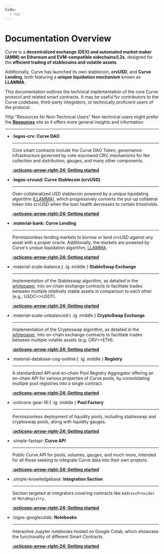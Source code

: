 ```yaml
---
hide:
  - toc
---
```


<h1>Documentation Overview</h1>

Curve is a **decentralized exchange (DEX) and automated market maker (AMM) on Ethereum and EVM-compatible sidechains/L2s**, designed for the **efficient trading of stablecoins and volatile assets**.

Additionally, Curve has launched its own stablecoin, **crvUSD**, and **Curve Lending**, both featuring a **unique liquidation mechanism** known as **LLAMMA**.

This documentation outlines the technical implementation of the core Curve protocol and related smart contracts. It may be useful for contributors to the Curve codebase, third-party integrators, or technically proficient users of the protocol.

!!!tip "Resources for Non-Technical Users"
    Non-technical users might prefer the **[Resources](https://resources.curve.fi/)** site as it offers more general insights and information.


---------

<div class="grid cards" markdown>

-   **:logos-crv: Curve DAO** 

    ---

    Core smart contracts include the Curve DAO Token, governance infrastructure governed by vote-escrowed CRV, mechanisms for fee collection and distribution, gauges, and many other components.

    [**:octicons-arrow-right-24: Getting started**](./curve_dao/crv-token.md)

-   **:logos-crvusd: Curve Stablecoin (crvUSD)**

    ---

    Over-collateralized USD stablecoin powered by a unique liquidating algorithm ([LLAMMA](./crvUSD/amm.md)), which progressively converts the put-up collateral token into crvUSD when the loan health decreases to certain thresholds.

    [**:octicons-arrow-right-24: Getting started**](./crvUSD/overview.md)

-   **:material-bank: Curve Lending**

    ---

    Permissionless lending markets to borrow or lend crvUSD against any asset with a proper oracle. Additionally, the markets are powered by Curve's unique liquidation algorithm, [LLAMMA](./crvUSD/amm.md).

    [**:octicons-arrow-right-24: Getting started**](./lending/overview.md)

-   :material-scale-balance:{ .lg .middle } **StableSwap Exchange**

    ---

    Implementation of the Stableswap algorithm, as detailed in the [whitepaper](./assets/pdf/stableswap-paper.pdf), into on-chain exchange contracts to facilitate trades between multiple relatively stable assets in comparison to each other (e.g., USDC<>USDT).

    [**:octicons-arrow-right-24: Getting started**](./stableswap-exchange/overview.md)

-   :material-scale-unbalanced:{ .lg .middle } **CryptoSwap Exchange**

    ---

    Implementation of the Cryptoswap algorithm, as detailed in the [whitepaper](./assets/pdf/crypto-pools-paper.pdf), into on-chain exchange contracts to facilitate trades between multiple volatile assets (e.g. CRV<>ETH).

    [**:octicons-arrow-right-24: Getting started**](./cryptoswap-exchange/overview.md)

-   :material-database-cog-outline:{ .lg .middle } **Registry**

    ---

    A standardized API and on-chain Pool Registry Aggregator offering an on-chain API for various properties of Curve pools, by consolidating multiple pool registries into a single contract.

    [**:octicons-arrow-right-24: Getting started**](./registry/overview.md)

-   :octicons-gear-16:{ .lg .middle } **Pool Factory**

    ---

    Permissionless deployment of liquidity pools, including stableswap and cryptoswap pools, along with liquidity gauges.

    [**:octicons-arrow-right-24: Getting started**](./factory/overview.md)

-   :simple-fastapi: **Curve API**

    ---

    Public Curve API for pools, volumes, gauges, and much more, intended for all those seeking to integrate Curve data into their own projects.

    [**:octicons-arrow-right-24: Getting started**](./curve-api/curve-api.md)

-   :simple-knowledgebase: **Integration Section**

    ---

    Section targeted at integrators covering contracts like `AddressProvider` or `MetaRegistry`.
    
    [**:octicons-arrow-right-24: Getting started**](./integration/overview.md)

-   :logos-googlecolab: **Notebooks**

    ---

    Interactive Jupyter notebooks hosted on Google Colab, which showcase the functionality of different Smart Contracts.

    [**:octicons-arrow-right-24: Getting started**](./references/notebooks.md)

</div>
